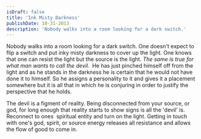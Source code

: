 ```yaml
---
isDraft: false
title: 'Ink Misty Darkness'
publishDate: 10-31-2013
description: 'Nobody walks into a room looking for a dark switch.'
---
```


<p>Nobody walks into a room looking for a dark switch. One doesn't expect to flip a switch and put inky misty darkness to cover up the light. One knows that one can resist the light but the source is the light. <em>The same is true for what man wants to call the devil. </em> He has just pinched himself off from the light and as he stands in the darkness he is certain that he would not have done it to himself. So he assigns a personality to it and gives it a placement somewhere but it is all that in which he is conjuring in order to justify the perspective that he holds.</p>
<p>The devil is a figment of reality. Being disconnected from your source, or god, for long enough that reality starts to show signs is all the 'devil' is. Reconnect to ones  spiritual entity and turn on the light. Getting in touch with one's god, spirit, or source energy releases all resistance and allows the flow of good to come in.</p>
